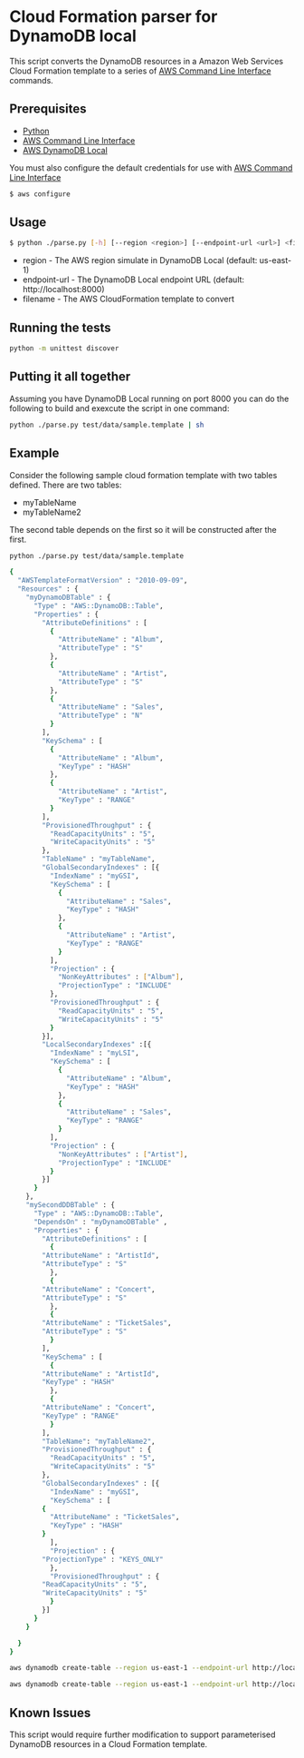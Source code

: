 # Cloud Formation parser for DynamoDB local

This script converts the DynamoDB resources in a Amazon Web Services Cloud Formation template to a series of [AWS Command Line Interface] commands.

## Prerequisites

  * [Python] 
  * [AWS Command Line Interface] 
  * [AWS DynamoDB Local]

You must also configure the default credentials for use with [AWS Command Line Interface] 
```sh
$ aws configure
```

## Usage
```sh
$ python ./parse.py [-h] [--region <region>] [--endpoint-url <url>] <filename>
```
  - region - The AWS region simulate in DynamoDB Local (default: us-east-1) 
  - endpoint-url - The DynamoDB Local endpoint URL (default: http://localhost:8000)
  - filename - The AWS CloudFormation template to convert
  
## Running the tests

```sh
python -m unittest discover
```

## Putting it all together

Assuming you have DynamoDB Local running on port 8000 you can do the following to build and exexcute the script in one command:

```sh
python ./parse.py test/data/sample.template | sh
```
  

## Example

Consider the following sample cloud formation template with two tables defined. There are two tables:
  * myTableName
  * myTableName2

The second table depends on the first so it will be constructed after the first.

```sh
python ./parse.py test/data/sample.template
```



```sh
{
  "AWSTemplateFormatVersion" : "2010-09-09",
  "Resources" : {
    "myDynamoDBTable" : {
      "Type" : "AWS::DynamoDB::Table",
      "Properties" : {
        "AttributeDefinitions" : [
          {
            "AttributeName" : "Album",
            "AttributeType" : "S"   
          },
          {
            "AttributeName" : "Artist",
            "AttributeType" : "S"
          },
          {
            "AttributeName" : "Sales",
            "AttributeType" : "N"
          }
        ],
        "KeySchema" : [
          {
            "AttributeName" : "Album",
            "KeyType" : "HASH"
          },
          {
            "AttributeName" : "Artist",
            "KeyType" : "RANGE"
          }
        ],
        "ProvisionedThroughput" : {
          "ReadCapacityUnits" : "5",
          "WriteCapacityUnits" : "5"
        },
        "TableName" : "myTableName",
        "GlobalSecondaryIndexes" : [{
          "IndexName" : "myGSI",
          "KeySchema" : [
            {
              "AttributeName" : "Sales",
              "KeyType" : "HASH"
            },
            {
              "AttributeName" : "Artist",
              "KeyType" : "RANGE"
            }
          ],                         
          "Projection" : {
            "NonKeyAttributes" : ["Album"],
            "ProjectionType" : "INCLUDE"
          },
          "ProvisionedThroughput" : {
            "ReadCapacityUnits" : "5",
            "WriteCapacityUnits" : "5"
          }
        }],
        "LocalSecondaryIndexes" :[{
          "IndexName" : "myLSI",
          "KeySchema" : [
            {
              "AttributeName" : "Album",
              "KeyType" : "HASH"
            },
            {
              "AttributeName" : "Sales",
              "KeyType" : "RANGE"
            }
          ],                           
          "Projection" : {
            "NonKeyAttributes" : ["Artist"],
            "ProjectionType" : "INCLUDE"
          }
        }]
      }
    },
	"mySecondDDBTable" : {
	  "Type" : "AWS::DynamoDB::Table",
	  "DependsOn" : "myDynamoDBTable" ,
	  "Properties" : {
	    "AttributeDefinitions" : [
	      {
		"AttributeName" : "ArtistId",
		"AttributeType" : "S"        
	      },
	      {
		"AttributeName" : "Concert",
		"AttributeType" : "S"        
	      },
	      {
		"AttributeName" : "TicketSales",
		"AttributeType" : "S"        
	      }
	    ],
	    "KeySchema" : [
	      {
		"AttributeName" : "ArtistId",
		"KeyType" : "HASH"
	      },
	      {
		"AttributeName" : "Concert",
		"KeyType" : "RANGE"
	      }
	    ],
	    "TableName": "myTableName2",
	    "ProvisionedThroughput" : {
	      "ReadCapacityUnits" : "5",
	      "WriteCapacityUnits" : "5"
	    },
	    "GlobalSecondaryIndexes" : [{
	      "IndexName" : "myGSI",
	      "KeySchema" : [
		{
		  "AttributeName" : "TicketSales",
		  "KeyType" : "HASH"
		}
	      ],                           
	      "Projection" : {
		"ProjectionType" : "KEYS_ONLY"
	      },    
	      "ProvisionedThroughput" : {
		"ReadCapacityUnits" : "5",
		"WriteCapacityUnits" : "5"
	      }
	    }]
	  }
	}

  }
}

```




```sh
aws dynamodb create-table --region us-east-1 --endpoint-url http://localhost:8000 --table-name myTableName --attribute-definitions '[{"AttributeName": "Album", "AttributeType": "S"}, {"AttributeName": "Artist", "AttributeType": "S"}, {"AttributeName": "Sales", "AttributeType": "N"}]' --key-schema '[{"AttributeName": "Album", "KeyType": "HASH"}, {"AttributeName": "Artist", "KeyType": "RANGE"}]' --local-secondary-indexes '[{"IndexName": "myLSI", "KeySchema": [{"AttributeName": "Album", "KeyType": "HASH"}, {"AttributeName": "Sales", "KeyType": "RANGE"}], "Projection": {"NonKeyAttributes": ["Artist"], "ProjectionType": "INCLUDE"}}]' --global-secondary-indexes '[{"IndexName": "myGSI", "KeySchema": [{"AttributeName": "Sales", "KeyType": "HASH"}, {"AttributeName": "Artist", "KeyType": "RANGE"}], "Projection": {"NonKeyAttributes": ["Album"], "ProjectionType": "INCLUDE"}, "ProvisionedThroughput": {"ReadCapacityUnits": 5, "WriteCapacityUnits": 5}}]' --provisioned-throughput '{"ReadCapacityUnits": 5, "WriteCapacityUnits": 5}'

aws dynamodb create-table --region us-east-1 --endpoint-url http://localhost:8000 --table-name myTableName2 --attribute-definitions '[{"AttributeName": "ArtistId", "AttributeType": "S"}, {"AttributeName": "Concert", "AttributeType": "S"}, {"AttributeName": "TicketSales", "AttributeType": "S"}]' --key-schema '[{"AttributeName": "ArtistId", "KeyType": "HASH"}, {"AttributeName": "Concert", "KeyType": "RANGE"}]' --global-secondary-indexes '[{"IndexName": "myGSI", "KeySchema": [{"AttributeName": "TicketSales", "KeyType": "HASH"}], "Projection": {"ProjectionType": "KEYS_ONLY"}, "ProvisionedThroughput": {"ReadCapacityUnits": 5, "WriteCapacityUnits": 5}}]' --provisioned-throughput '{"ReadCapacityUnits": 5, "WriteCapacityUnits": 5}'

```
## Known Issues

This script would require further modification to support parameterised DynamoDB resources in a Cloud Formation template.

[AWS Command Line Interface]:http://aws.amazon.com/cli/
[Python]:https://www.python.org/
[AWS DynamoDB Local]:http://docs.aws.amazon.com/amazondynamodb/latest/developerguide/Tools.DynamoDBLocal.html

